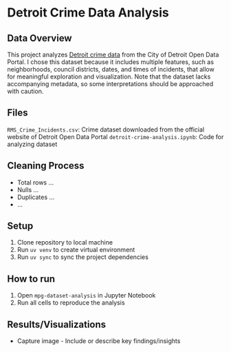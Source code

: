 # Detroit Crime Data Analysis


## Data Overview
This project analyzes [Detroit crime data](https://data.detroitmi.gov/datasets/8e532daeec1149879bd5e67fdd9c8be0_0/explore?h) from the City of Detroit Open Data Portal. I chose this dataset because it includes multiple features, such as neighborhoods, council districts, dates, and times of incidents, that allow for meaningful exploration and visualization. Note that the dataset lacks accompanying metadata, so some interpretations should be approached with caution.

## Files
`RMS_Crime_Incidents.csv`: Crime dataset downloaded from the official website of Detroit Open Data Portal
`detroit-crime-analysis.ipynb`: Code for analyzing dataset

## Cleaning Process
- Total rows ...
- Nulls ... 
- Duplicates ...
- ...

## Setup
1. Clone repository to local machine
2. Run `uv venv` to create virtual environment
3. Run `uv sync` to sync the project dependencies

## How to run
1. Open `mpg-dataset-analysis` in Jupyter Notebook
2. Run all cells to reproduce the analysis

## Results/Visualizations
- Capture image - Include or describe key findings/insights